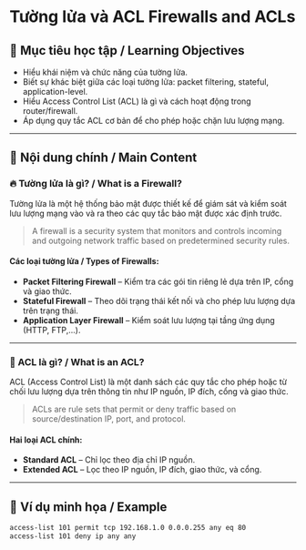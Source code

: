 # Tường lửa và ACL   Firewalls and ACLs

## 🎯 Mục tiêu học tập / Learning Objectives

- Hiểu khái niệm và chức năng của tường lửa.
- Biết sự khác biệt giữa các loại tường lửa: packet filtering, stateful, application-level.
- Hiểu Access Control List (ACL) là gì và cách hoạt động trong router/firewall.
- Áp dụng quy tắc ACL cơ bản để cho phép hoặc chặn lưu lượng mạng.

---

## 📘 Nội dung chính / Main Content

### 🔥 Tường lửa là gì? / What is a Firewall?

Tường lửa là một hệ thống bảo mật được thiết kế để giám sát và kiểm soát lưu lượng mạng vào và ra theo các quy tắc bảo mật được xác định trước.

> A firewall is a security system that monitors and controls incoming and outgoing network traffic based on predetermined security rules.

#### Các loại tường lửa / Types of Firewalls:

- **Packet Filtering Firewall** – Kiểm tra các gói tin riêng lẻ dựa trên IP, cổng và giao thức.
- **Stateful Firewall** – Theo dõi trạng thái kết nối và cho phép lưu lượng dựa trên trạng thái.
- **Application Layer Firewall** – Kiểm soát lưu lượng tại tầng ứng dụng (HTTP, FTP,...).

---

### 🛂 ACL là gì? / What is an ACL?

ACL (Access Control List) là một danh sách các quy tắc cho phép hoặc từ chối lưu lượng dựa trên thông tin như IP nguồn, IP đích, cổng và giao thức.

> ACLs are rule sets that permit or deny traffic based on source/destination IP, port, and protocol.

#### Hai loại ACL chính:

- **Standard ACL** – Chỉ lọc theo địa chỉ IP nguồn.
- **Extended ACL** – Lọc theo IP nguồn, IP đích, giao thức, và cổng.

---

## 🧠 Ví dụ minh họa / Example

```bash
access-list 101 permit tcp 192.168.1.0 0.0.0.255 any eq 80
access-list 101 deny ip any any
